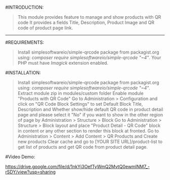 #INTRODUCTION:

> This module provides feature to manage and show products with QR code 
> It provides a fields Title, Description, Product Image and QR code of product page link.
 
*********
#REQUIREMENTS:

> Install simplesoftwareio/simple-qrcode package from packagist.org using:
>   *composer require simplesoftwareio/simple-qrcode "~4"*.
> Your PHP must have *Imagick* extension enabled. 

#INSTALLATION:

> Install simplesoftwareio/simple-qrcode package from packagist.org using: *composer require simplesoftwareio/simple-qrcode "~4"*.  
> Extract module zip in modules/custom folder
> Enable module "Products with QR Code"
> Go to Administration > Configuration and click on "QR Code Block Settings" to set Default Block Title, Description and Whether show/hide default QR code in product detail page and please select it "No" if you want to show in the other region of page by Administration > Structure > Block 
> Go to Administration > Structure > Block layout and place "Product Detail - QR Code" block in content or any other section to render this block at fronted. 
> Go to Administration > Content > Add Content > QR Products  and Create new products
> Clear cache and go to [YOUR SITE URL]/product-list to get list of products and get QR code from product detail page.

#Video Demo:

https://drive.google.com/file/d/1nkYj3OefTyWmQ2MvtQ0ewmlNM7_-rSDY/view?usp=sharing